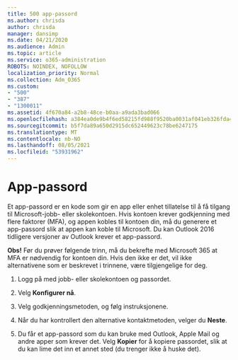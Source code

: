 ```yaml
---
title: 500 app-passord
ms.author: chrisda
author: chrisda
manager: dansimp
ms.date: 04/21/2020
ms.audience: Admin
ms.topic: article
ms.service: o365-administration
ROBOTS: NOINDEX, NOFOLLOW
localization_priority: Normal
ms.collection: Adm_O365
ms.custom:
- "500"
- "387"
- "1300011"
ms.assetid: 4f670a84-a2b8-48ce-b0aa-a9ada3bad066
ms.openlocfilehash: a384ea0de9b4f6ed58215fd988f9520ba0031af041eb326fda467b80d28406ee
ms.sourcegitcommit: b5f7da89a650d2915dc652449623c78be6247175
ms.translationtype: MT
ms.contentlocale: nb-NO
ms.lasthandoff: 08/05/2021
ms.locfileid: "53931962"
---
```

# <a name="app-passwords"></a>App-passord

Et app-passord er en kode som gir en app eller enhet tillatelse til å få tilgang til Microsoft-jobb- eller skolekontoen. Hvis kontoen krever godkjenning med flere faktorer (MFA), og appen kobles til kontoen din, må du generere et app-passord slik at appen kan koble til Microsoft. Du kan Outlook 2016 tidligere versjoner av Outlook krever et app-passord.

 **Obs!** Før du prøver følgende trinn, må du bekrefte med Microsoft 365 at MFA er nødvendig for kontoen din. Hvis den ikke er det, vil ikke alternativene som er beskrevet i trinnene, være tilgjengelige for deg.

1. Logg på med jobb- eller skolekontoen og passordet.

2. Velg **Konfigurer nå**.

3. Velg godkjenningsmetoden, og følg instruksjonene.

4. Når du har kontrollert den alternative kontaktmetoden, velger du **Neste**.

5. Du får et app-passord som du kan bruke med Outlook, Apple Mail og andre apper som krever det. Velg **Kopier** for å kopiere passordet, slik at du kan lime det inn et annet sted (du trenger ikke å huske det).
